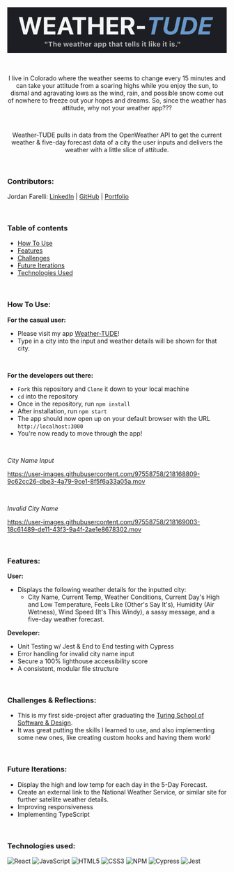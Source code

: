 <h2 align="center">
  <img align="center" alt="funky" src="./src/images/title.png" width="738px"/>
<br>
</h2>
<br>
<p align="center"> I live in Colorado where the weather seems to change every 15 minutes and can take your attitude from a soaring highs while you enjoy the sun, to dismal and agravating lows as the wind, rain, and possible snow come out of nowhere to freeze out your hopes and dreams. So, since the weather has attitude, why not your weather app???</p>
<br>
<p align="center">Weather-TUDE pulls in data from the OpenWeather API to get the current weather & five-day forecast data of a city the user inputs and delivers the weather with a little slice of attitude.</p>

<br>

### Contributors:

Jordan Farelli: [LinkedIn](https://www.linkedin.com/in/jordan-farelli/) | [GitHub](https://github.com/jfarelli) | [Portfolio](https://portfolio-jfarelli.vercel.app/)

<br>

### Table of contents
* [How To Use](#how)
* [Features](#features)
* [Challenges](#challenges)
* [Future Iterations](#future)
* [Technologies Used](#tech)


<br>

### How To Use: <a name="how"></a>

**For the casual user:**
* Please visit my app [Weather-TUDE](https://weather-tude.vercel.app/)!
* Type in a city into the input and weather details will be shown for that city.

<br>

**For the developers out there:**
* `Fork` this repository and `Clone` it down to your local machine
* `cd` into the repository
* Once in the repository, run `npm install`
* After installation, run `npm start`
* The app should now open up on your default browser with the URL `http://localhost:3000`
* You're now ready to move through the app!

<br>

*City Name Input*

https://user-images.githubusercontent.com/97558758/218168809-9c62cc26-dbe3-4a79-9ce1-8f5f6a33a05a.mov

<br>

*Invalid City Name*

https://user-images.githubusercontent.com/97558758/218169003-18c61489-de11-43f3-9a4f-2ae1e8678302.mov

<br>

### Features: <a name="features"></a>
**User:**
* Displays the following weather details for the inputted city: 
  * City Name, Current Temp, Weather Conditions, Current Day's High and Low Temperature, Feels Like (Other's Say It's), Humidity (Air Wetness), Wind Speed (It's This Windy), a sassy message, and a five-day weather forecast.


**Developer:**
* Unit Testing w/ Jest & End to End testing with Cypress
* Error handling for invalid city name input
* Secure a 100% lighthouse accessibility score
* A consistent, modular file structure

<br>

### Challenges & Reflections: <a name="challenges"></a>
* This is my first side-project after graduating the [Turing School of Software & Design](https://turing.edu/?gclid=Cj0KCQiAz9ieBhCIARIsACB0oGKG2l2iJY1j7t81uU6Pn6dJqdD3gi0m_QfV66vrhnGg4r7xgsv--RkaAuzSEALw_wcB).
* It was great putting the skills I learned to use, and also implementing some new ones, like creating custom hooks and having them work! 

<br>

### Future Iterations: <a name="future"></a>
* Display the high and low temp for each day in the 5-Day Forecast.
* Create an external link to the National Weather Service, or similar site for further satellite weather details.
* Improving responsiveness
* Implementing TypeScript

<br>

### Technologies used:<br><a name="tech"></a>
![React](https://img.shields.io/badge/react-%2320232a.svg?style=for-the-badge&logo=react&logoColor=%2361DAFB)
![JavaScript](https://img.shields.io/badge/javascript-%23323330.svg?style=for-the-badge&logo=javascript&logoColor=%23F7DF1E)
![HTML5](https://img.shields.io/badge/html5-%23E34F26.svg?style=for-the-badge&logo=html5&logoColor=white)
![CSS3](https://img.shields.io/badge/css3-%231572B6.svg?style=for-the-badge&logo=css3&logoColor=white)
![NPM](https://img.shields.io/badge/NPM-%23000000.svg?style=for-the-badge&logo=npm&logoColor=white)
![Cypress](https://img.shields.io/badge/-cypress-%23E5E5E5?style=for-the-badge&logo=cypress&logoColor=058a5e)
![Jest](https://img.shields.io/badge/-jest-%23C21325?style=for-the-badge&logo=jest&logoColor=white)

<br>



